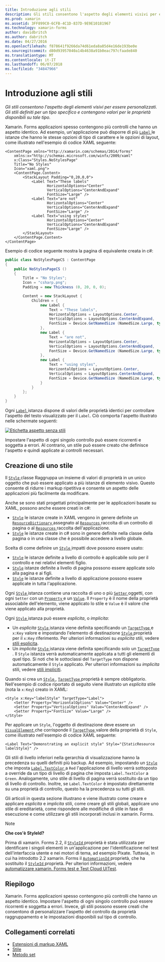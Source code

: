 ```yaml
---
title: Introduzione agli stili
description: Gli stili consentono l'aspetto degli elementi visivi per essere personalizzati. Gli stili definiti per un tipo specifico e contengono valori per le proprietà disponibili su tale tipo.
ms.prod: xamarin
ms.assetid: 3FF899C0-6CFB-4C1D-837D-9E9E10181967
ms.technology: xamarin-forms
author: davidbritch
ms.author: dabritch
ms.date: 04/27/2016
ms.openlocfilehash: f878641f9266da74d61eda8a85d4e16de193be0e
ms.sourcegitcommit: d80d93957040a14b4638a91b0eac797cfaade840
ms.translationtype: MT
ms.contentlocale: it-IT
ms.lasthandoff: 06/07/2018
ms.locfileid: "34847966"
---
```

# <a name="introduction-to-styles"></a>Introduzione agli stili

_Gli stili consentono l'aspetto degli elementi visivi per essere personalizzati. Gli stili definiti per un tipo specifico e contengono valori per le proprietà disponibili su tale tipo._

Xamarin. Forms applicazioni spesso contengono più controlli che hanno un aspetto identico. Ad esempio, un'applicazione può disporre di più [ `Label` ](https://developer.xamarin.com/api/type/Xamarin.Forms.Label/) le istanze che hanno le stesse opzioni di tipo di carattere e le opzioni di layout, come illustrato nell'esempio di codice XAML seguente:

```xaml
<ContentPage xmlns="http://xamarin.com/schemas/2014/forms"
    xmlns:x="http://schemas.microsoft.com/winfx/2009/xaml"
    x:Class="Styles.NoStylesPage"
    Title="No Styles"
    Icon="xaml.png">
    <ContentPage.Content>
        <StackLayout Padding="0,20,0,0">
            <Label Text="These labels"
                   HorizontalOptions="Center"
                   VerticalOptions="CenterAndExpand"
                   FontSize="Large" />
            <Label Text="are not"
                   HorizontalOptions="Center"
                   VerticalOptions="CenterAndExpand"
                   FontSize="Large" />
            <Label Text="using styles"
                   HorizontalOptions="Center"
                   VerticalOptions="CenterAndExpand"
                   FontSize="Large" />
        </StackLayout>
    </ContentPage.Content>
</ContentPage>
```

Esempio di codice seguente mostra la pagina di equivalente creata in c#:

```csharp
public class NoStylesPageCS : ContentPage
{
    public NoStylesPageCS ()
    {
        Title = "No Styles";
        Icon = "csharp.png";
        Padding = new Thickness (0, 20, 0, 0);

        Content = new StackLayout {
            Children = {
                new Label {
                    Text = "These labels",
                    HorizontalOptions = LayoutOptions.Center,
                    VerticalOptions = LayoutOptions.CenterAndExpand,
                    FontSize = Device.GetNamedSize (NamedSize.Large, typeof(Label))
                },
                new Label {
                    Text = "are not",
                    HorizontalOptions = LayoutOptions.Center,
                    VerticalOptions = LayoutOptions.CenterAndExpand,
                    FontSize = Device.GetNamedSize (NamedSize.Large, typeof(Label))
                },
                new Label {
                    Text = "using styles",
                    HorizontalOptions = LayoutOptions.Center,
                    VerticalOptions = LayoutOptions.CenterAndExpand,
                    FontSize = Device.GetNamedSize (NamedSize.Large, typeof(Label))
                }
            }
        };
    }
}
```

Ogni [ `Label` ](https://developer.xamarin.com/api/type/Xamarin.Forms.Label/) istanza dispone di valori delle proprietà identici per controllare l'aspetto del testo visualizzato per il `Label`. Ciò comporta l'aspetto illustrato nelle schermate seguenti:

[![](introduction-images/no-styles.png "Etichetta aspetto senza stili")](introduction-images/no-styles-large.png#lightbox "etichetta aspetto senza gli stili")

Impostare l'aspetto di ogni singolo controllo può essere ricorrenti e soggetta a errori. Al contrario, un stile può essere creato che definisce l'aspetto e quindi applicate ai controlli necessari.

## <a name="creating-a-style"></a>Creazione di uno stile

Il [ `Style` ](https://developer.xamarin.com/api/type/Xamarin.Forms.Style/) classe Raggruppa un insieme di valori di proprietà in un unico oggetto che può essere applicato a più istanze di elemento visivo. Questo consente di ridurre i markup ripetitiva e consente un aspetto delle applicazioni più facilmente da modificare.

Anche se sono stati progettati principalmente per le applicazioni basate su XAML, possono anche essere creati in c#:

- [`Style`](https://developer.xamarin.com/api/type/Xamarin.Forms.Style/) le istanze create in XAML vengono in genere definite un [ `ResourceDictionary` ](https://developer.xamarin.com/api/type/Xamarin.Forms.ResourceDictionary/) assegnato al [ `Resources` ](https://developer.xamarin.com/api/property/Xamarin.Forms.VisualElement.Resources/) raccolta di un controllo di pagina o al [ `Resources` ](https://developer.xamarin.com/api/property/Xamarin.Forms.Application.Resources/) raccolta dell'applicazione.
- [`Style`](https://developer.xamarin.com/api/type/Xamarin.Forms.Style/) le istanze create in c# sono in genere definite nella classe della pagina o in una classe che è possibile accedere a livello globale.

Scelta di come definire un [ `Style` ](https://developer.xamarin.com/api/type/Xamarin.Forms.Style/) impatti dove possono essere usato:

- [`Style`](https://developer.xamarin.com/api/type/Xamarin.Forms.Style/) le istanze definite a livello di controllo è applicabile solo per il controllo e nei relativi elementi figlio.
- [`Style`](https://developer.xamarin.com/api/type/Xamarin.Forms.Style/) istanze definite a livello di pagina possono essere applicate solo alla pagina e ai figli.
- [`Style`](https://developer.xamarin.com/api/type/Xamarin.Forms.Style/) le istanze definite a livello di applicazione possono essere applicate in tutta l'applicazione.

Ogni [ `Style` ](https://developer.xamarin.com/api/type/Xamarin.Forms.Style/) istanza contiene una raccolta di uno o più [ `Setter` ](https://developer.xamarin.com/api/type/Xamarin.Forms.Setter/) oggetti, con ogni `Setter` con un [ `Property` ](https://developer.xamarin.com/api/property/Xamarin.Forms.Setter.Property/) e un [`Value`](https://developer.xamarin.com/api/property/Xamarin.Forms.Setter.Value/). Il `Property` è il nome della proprietà associabile dell'elemento, viene applicato lo stile e `Value` è il valore che viene applicato alla proprietà.

Ogni [ `Style` ](https://developer.xamarin.com/api/type/Xamarin.Forms.Style/) istanza può essere *esplicita*, o *implicita*:

- Un *esplicita* [ `Style` ](https://developer.xamarin.com/api/type/Xamarin.Forms.Style/) istanza viene definita specificando un [ `TargetType` ](https://developer.xamarin.com/api/property/Xamarin.Forms.Style.TargetType/) e `x:Key` valore e impostando l'elemento di destinazione [ `Style` ](https://developer.xamarin.com/api/property/Xamarin.Forms.VisualElement.Style/) proprietà per il `x:Key` riferimento. Per ulteriori informazioni su *esplicita* stili, vedere [stili esplicita](~/xamarin-forms/user-interface/styles/explicit.md).
- Un *implicita* [ `Style` ](https://developer.xamarin.com/api/type/Xamarin.Forms.Style/) istanza viene definita specificando solo un [ `TargetType` ](https://developer.xamarin.com/api/property/Xamarin.Forms.Style.TargetType/). Il `Style` istanza verrà automaticamente applicata a tutti gli elementi di quel tipo. Si noti che le sottoclassi del `TargetType` non dispone automaticamente il `Style` applicato. Per ulteriori informazioni su *implicita* stili, vedere [stili impliciti](~/xamarin-forms/user-interface/styles/implicit.md).

Quando si crea un [ `Style` ](https://developer.xamarin.com/api/type/Xamarin.Forms.Style/), [ `TargetType` ](https://developer.xamarin.com/api/property/Xamarin.Forms.Style.TargetType/) proprietà è sempre obbligatorio. Nell'esempio di codice riportato di seguito viene illustrato un *esplicita* stile (nota la `x:Key`) creato in XAML:

```xaml
<Style x:Key="labelStyle" TargetType="Label">
    <Setter Property="HorizontalOptions" Value="Center" />
    <Setter Property="VerticalOptions" Value="CenterAndExpand" />
    <Setter Property="FontSize" Value="Large" />
</Style>
```

Per applicare un `Style`, l'oggetto di destinazione deve essere un [ `VisualElement` ](https://developer.xamarin.com/api/type/Xamarin.Forms.VisualElement/) che corrisponde il [ `TargetType` ](https://developer.xamarin.com/api/property/Xamarin.Forms.Style.TargetType/) valore della proprietà di `Style`, come illustrato nell'esempio di codice XAML seguente:

```xaml
<Label Text="Demonstrating an explicit style" Style="{StaticResource labelStyle}" />
```

Gli stili di livello inferiori nella gerarchia di visualizzazione hanno la precedenza su quelli definiti più backup. Ad esempio, impostando un [ `Style` ](https://developer.xamarin.com/api/type/Xamarin.Forms.Style/) che imposta [ `Label.TextColor` ](https://developer.xamarin.com/api/property/Xamarin.Forms.Label.TextColor/) a `Red` l'applicazione di livello verrà sottoposto a override da un tipo di livello di pagina che imposta `Label.TextColor` a `Green`. Analogamente, uno stile di livello di pagina verrà sostituito da un tipo di livello di controllo. Inoltre, se `Label.TextColor` è impostato direttamente su una proprietà di controllo, questo ha la precedenza su tutti gli stili.

Gli articoli in questa sezione illustrano e viene illustrato come creare e applicare *esplicita* e *implicita* stili, come creare gli stili globali, applicare uno stile di ereditarietà, come rispondere alle modifiche di stile in fase di esecuzione e come utilizzare gli stili incorporati inclusi in xamarin. Forms.

> [!NOTE]
> **Che cos'è StyleId?**
>
> Prima di xamarin. Forms 2.2, il [ `StyleId` ](https://developer.xamarin.com/api/property/Xamarin.Forms.Element.StyleId/) proprietà è stata utilizzata per identificare i singoli elementi in un'applicazione per l'identificazione nel test dell'interfaccia utente e nei motori di tema, ad esempio Pixate. Tuttavia, in cui ha introdotto 2.2 xamarin. Forms il [ `AutomationId` ](https://developer.xamarin.com/api/property/Xamarin.Forms.Element.AutomationId/) proprietà, che ha sostituito il [ `StyleId` ](https://developer.xamarin.com/api/property/Xamarin.Forms.Element.StyleId/) proprietà. Per ulteriori informazioni, vedere [automatizzare xamarin. Forms test e Test Cloud UITest](~/xamarin-forms/deploy-test/uitest-and-test-cloud.md).

## <a name="summary"></a>Riepilogo

Xamarin. Forms applicazioni spesso contengono più controlli che hanno un aspetto identico. Impostare l'aspetto di ogni singolo controllo può essere ricorrenti e soggetta a errori. Invece, gli stili possono essere creati che consentono di personalizzare l'aspetto del controllo da proprietà raggruppamento e le impostazioni disponibili sul tipo di controllo.


## <a name="related-links"></a>Collegamenti correlati

- [Estensioni di markup XAML](~/xamarin-forms/xaml/xaml-basics/xaml-markup-extensions.md)
- [Stile](https://developer.xamarin.com/api/type/Xamarin.Forms.Style/)
- [Metodo set](https://developer.xamarin.com/api/type/Xamarin.Forms.Setter/)

